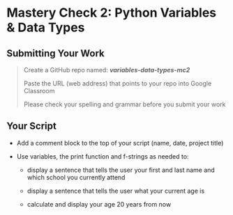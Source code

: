 # Mastery Check 2: Python Variables & Data Types

## Submitting Your Work
> Create a GitHub repo named: ***variables-data-types-mc2***
>
> Paste the URL (web address) that points to your repo into Google Classroom
>
> Please check your spelling and grammar before you submit your work

## Your Script

- Add a comment block to the top of your script (name, date, project title)

- Use variables, the print function and f-strings as needed to:

    -   display a sentence that tells the user your first and last name and which school you currently attend

    -   display a sentence that tells the user what your current age is
 
    -   calculate and display your age 20 years from now
